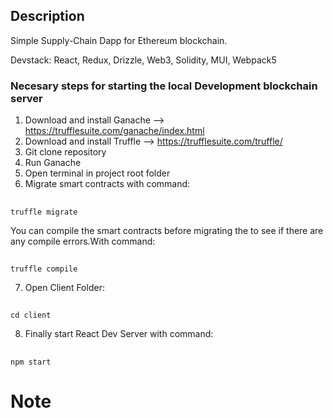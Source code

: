 ## Description

Simple Supply-Chain Dapp for Ethereum blockchain. 
    
Devstack: React, Redux, Drizzle, Web3, Solidity, MUI, Webpack5  

### Necesary steps for starting the local Development blockchain server  
1. Download and install Ganache --> https://trufflesuite.com/ganache/index.html<br/>
2. Download and install Truffle --> https://trufflesuite.com/truffle/<br/>
3. Git clone repository<br/>
4. Run Ganache<br/>
5. Open terminal in project root folder<br/>
6. Migrate smart contracts with command: <br/>
##
    truffle migrate  
You can compile the smart contracts before migrating the to see if there are any compile errors.With command:<br/>
##
    truffle compile
7.  Open Client Folder: <br/>
##
    cd client
8. Finally start React Dev Server with command: <br/>
##
    npm start 


# Note